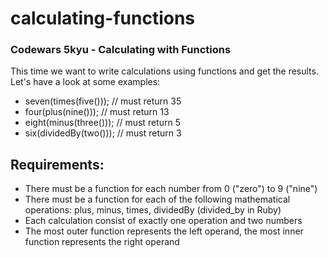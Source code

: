 # calculating-functions
### Codewars 5kyu - Calculating with Functions

This time we want to write calculations using functions and get the results. Let's have a look at some examples:

* seven(times(five())); // must return 35
* four(plus(nine())); // must return 13
* eight(minus(three())); // must return 5
* six(dividedBy(two())); // must return 3

## Requirements:

* There must be a function for each number from 0 ("zero") to 9 ("nine")
* There must be a function for each of the following mathematical operations: plus, minus, times, dividedBy (divided_by in Ruby)
* Each calculation consist of exactly one operation and two numbers
* The most outer function represents the left operand, the most inner function represents the right operand
